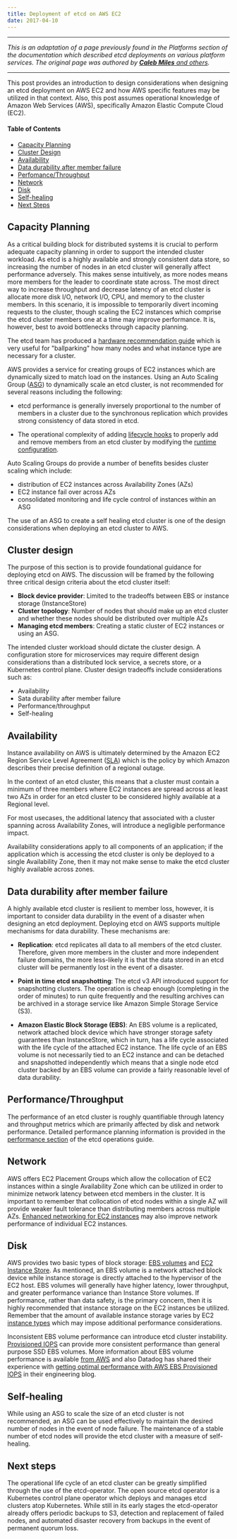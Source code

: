 ```yaml
---
title: Deployment of etcd on AWS EC2
date: 2017-04-10
---
```


---

_This is an adaptation of a page previously found in the Platforms section of the documentation which described etcd deployments on various platform services.
The original page was authored by [**Caleb Miles** and others](https://github.com/etcd-io/etcd/commits/6c08437ec330f84f78a59f7772884c7ef5374247/Documentation/platforms/aws.md)._

---

This post provides an introduction to design considerations when designing an etcd deployment on AWS EC2 and how AWS specific features may be utilized in that context.
Also, this post assumes operational knowledge of Amazon Web Services (AWS), specifically Amazon Elastic Compute Cloud (EC2).

#### Table of Contents

* [Capacity Planning](#capacity-planning)
* [Cluster Design](#cluster-design)
* [Availability](#availability)
* [Data durability after member failure](#data-durability-after-member-failure)
* [Perfomance/Throughput](#performancethroughput)
* [Network](#network)
* [Disk](#disk)
* [Self-healing](#self-healing)
* [Next Steps](#next-steps)

## Capacity Planning

As a critical building block for distributed systems it is crucial to perform adequate capacity planning in order to support the intended cluster workload.
As etcd is a highly available and strongly consistent data store, so increasing the number of nodes in an etcd cluster will generally affect performance adversely.
This makes sense intuitively, as more nodes means more members for the leader to coordinate state across.
The most direct way to increase throughput and decrease latency of an etcd cluster is allocate more disk I/O, network I/O, CPU, and memory to the cluster members.
In this scenario, it is impossible to temporarily divert incoming requests to the cluster, though scaling the EC2 instances which comprise the etcd cluster members one at a time may improve performance.
It is, however, best to avoid bottlenecks through capacity planning.

The etcd team has produced a [hardware recommendation guide](../../../docs/v3.5/op-guide/hardware/) which is very useful for "ballparking" how many nodes and what instance type are necessary for a cluster.

AWS provides a service for creating groups of EC2 instances which are dynamically sized to match load on the instances.
Using an Auto Scaling Group ([ASG](http://docs.aws.amazon.com/autoscaling/latest/userguide/AutoScalingGroup.html)) to dynamically scale an etcd cluster, is not recommended for several reasons including the following:

* etcd performance is generally inversely proportional to the number of members in a cluster due to the synchronous replication which provides strong consistency of data stored in etcd.

* The operational complexity of adding [lifecycle hooks](http://docs.aws.amazon.com/autoscaling/latest/userguide/lifecycle-hooks.html) to properly add and remove members from an etcd cluster by modifying the [runtime configuration](../../../docs/v3.5/op-guide/runtime-configuration/).

Auto Scaling Groups do provide a number of benefits besides cluster scaling which include:

* distribution of EC2 instances across Availability Zones (AZs)
* EC2 instance fail over across AZs
* consolidated monitoring and life cycle control of instances within an ASG

The use of an ASG to create a self healing etcd cluster is one of the design considerations when deploying an etcd cluster to AWS.


## Cluster design

The purpose of this section is to provide foundational guidance for deploying etcd on AWS. The discussion will be framed by the following three critical design criteria about the etcd cluster itself:

* **Block device provider**: Limited to the tradeoffs between EBS or instance storage (InstanceStore)
* **Cluster topology**: Number of nodes that should make up an etcd cluster and whether these nodes should be distributed over multiple AZs
* **Managing etcd members**: Creating a static cluster of EC2 instances or using an ASG.

The intended cluster workload should dictate the cluster design.
A configuration store for microservices may require different design considerations than a distributed lock service, a secrets store, or a Kubernetes control plane.
Cluster design tradeoffs include considerations such as:

* Availability
* Sata durability after member failure
* Performance/throughput
* Self-healing

## Availability

Instance availability on AWS is ultimately determined by the Amazon EC2 Region Service Level Agreement ([SLA](https://aws.amazon.com/ec2/sla/)) which is the policy by which Amazon describes their precise definition of a regional outage.

In the context of an etcd cluster, this means that a cluster must contain a minimum of three members where EC2 instances are spread across at least two AZs in order for an etcd cluster to be considered highly available at a Regional level.

For most usecases, the additional latency that associated with a cluster spanning across Availability Zones, will introduce a negligible performance impact.

Availability considerations apply to all components of an application; if the application which is accessing the etcd cluster is only be deployed to a single Availability Zone, then it may not make sense to make the etcd cluster highly available across zones.

## Data durability after member failure

A highly available etcd cluster is resilient to member loss, however, it is important to consider data durability in the event of a disaster when designing an etcd deployment.
Deploying etcd on AWS supports multiple mechanisms for data durability. These mechanisms are:

* **Replication**: etcd replicates all data to all members of the etcd cluster.
Therefore, given more members in the cluster and more independent failure domains, the more less-likely it is that the data stored in an etcd cluster will be permanently lost in the event of a disaster.

* **Point in time etcd snapshotting**: The etcd v3 API introduced support for snapshotting clusters.
The operation is cheap enough (completing in the order of minutes) to run quite frequently and the resulting archives can be archived in a storage service like Amazon Simple Storage Service (S3).

* **Amazon Elastic Block Storage (EBS)**: An EBS volume is a replicated, network attached block device which have stronger storage safety guarantees than InstanceStore, which in turn, has a life cycle associated with the life cycle of the attached EC2 instance.
The life cycle of an EBS volume is not necessarily tied to an EC2 instance and can be detached and snapshotted independently which means that a single node etcd cluster backed by an EBS volume can provide a fairly reasonable level of data durability.

## Performance/Throughput

The performance of an etcd cluster is roughly quantifiable through latency and throughput metrics which are primarily affected by disk and network performance. Detailed performance planning information is provided in the [performance section](../../../docs/v3.5/op-guide/performance/) of the etcd operations guide.

## Network

AWS offers EC2 Placement Groups which allow the collocation of EC2 instances within a single Availability Zone which can be utilized in order to minimize network latency between etcd members in the cluster.
It is important to remember that collocation of etcd nodes within a single AZ will provide weaker fault tolerance than distributing members across multiple AZs.
[Enhanced networking for EC2 instances](http://docs.aws.amazon.com/AWSEC2/latest/UserGuide/enhanced-networking.html) may also improve network performance of individual EC2 instances.

## Disk

AWS provides two basic types of block storage: [EBS volumes](https://aws.amazon.com/ebs/) and [EC2 Instance Store](http://docs.aws.amazon.com/AWSEC2/latest/UserGuide/InstanceStorage.html).
As mentioned, an EBS volume is a network attached block device while instance storage is directly attached to the hypervisor of the EC2 host.
EBS volumes will generally have higher latency, lower throughput, and greater performance variance than Instance Store volumes.
If performance, rather than data safety, is the primary concern, then it is highly recommended that instance storage on the EC2 instances be utilized.
Remember that the amount of available instance storage varies by EC2 [instance types](https://aws.amazon.com/ec2/instance-types/) which may impose additional performance considerations.

Inconsistent EBS volume performance can introduce etcd cluster instability.
[Provisioned IOPS](http://docs.aws.amazon.com/AWSEC2/latest/UserGuide/EBSVolumeTypes.html#EBSVolumeTypes_piops) can provide more consistent performance than general purpose SSD EBS volumes.
More information about EBS volume performance is available [from AWS](https://aws.amazon.com/ebs/details/) and also Datadog has shared their experience with [getting optimal performance with AWS EBS Provisioned IOPS](https://www.datadoghq.com/blog/aws-ebs-provisioned-iops-getting-optimal-performance/) in their engineering blog.

## Self-healing

While using an ASG to scale the size of an etcd cluster is not recommended, an ASG can be used effectively to maintain the desired number of nodes in the event of node failure.
The maintenance of a stable number of etcd nodes will provide the etcd cluster with a measure of self-healing.

## Next steps

The operational life cycle of an etcd cluster can be greatly simplified through the use of the etcd-operator.
The open source etcd operator is a Kubernetes control plane operator which deploys and manages etcd clusters atop Kubernetes.
While still in its early stages the etcd-operator already offers periodic backups to S3, detection and replacement of failed nodes, and automated disaster recovery from backups in the event of permanent quorum loss.
